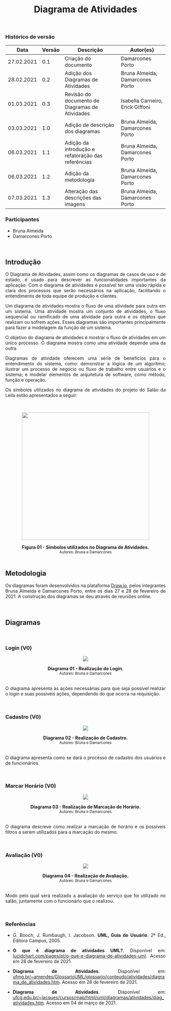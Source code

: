 # <center> Diagrama de Atividades
<br>

### Histórico de versão
|Data | Versão | Descrição | Autor(es)
| -- | -- | -- | -- |
| 27.02.2021 | 0.1 | Criação do documento |Damarcones Porto|
| 28.02.2021 | 0.2 | Adição dos Diagramas de Atividades |Bruna Almeida, Damarcones Porto|
| 01.03.2021 | 0.3 | Revisão do documento de Diagramas de Atividades |Isabella Carneiro, Erick Giffoni|
| 03.03.2021 | 1.0 | Adição de descrição dos diagramas |Bruna Almeida, Damarcones Porto|
| 06.03.2021 | 1.1 | Adição da introdução e refatoração das referências | Bruna Almeida, Damarcones Porto |
| 06.03.2021 | 1.2 | Adição da metodologia | Bruna Almeida, Damarcones Porto |
| 07.03.2021 | 1.3 | Alteração das descrições das imagens | Bruna Almeida, Damarcones Porto |

### Participantes

* Bruna Almeida 
* Damarcones Porto

<br>

## Introdução

<p align="justify">O Diagrama de Atividades, assim como os diagramas de casos de uso e de estado, é usado para descrever as funcionalidades importantes da aplicação. Com o diagrama de atividades é possível ter uma visão rápida e clara dos processos que serão necessários na aplicação, facilitando o entendimento de toda equipe de produção e clientes.</p>
<p align="justify">Um diagrama de atividades mostra o fluxo de uma atividade para outra em um sistema. Uma atividade mostra um conjunto de atividades, o fluxo sequencial ou ramificado de uma atividade para outra e os objetos que realizam ou sofrem ações. Esses diagramas são importantes principalmente para fazer a modelagem da função de um sistema.</p>
<p align="justify">O objetivo do diagrama de atividades é mostrar o fluxo de atividades em um único processo. O diagrama mostra como uma atividade depende uma da outra.</p>
<p align="justify">Diagramas de atividade oferecem uma série de benefícios para o entendimento do sistema, como: demonstrar a lógica de um algoritmo; ilustrar um processo de negócio ou fluxo de trabalho entre usuários e o sistema; e modelar elementos de arquitetura de software, como método, função e operação.</p>
<p align="justify">Os símbolos utilizados no diagrama de atividades do projeto do Salão da Leila estão apresentados a seguir:</p>

<br>

[<div align='center'><img height="400px" src="../../../../img/diagrama_atividades/legenda-atividade.png"></div>](../../img/../../img/diagrama_atividades/legenda-atividade.png)
<figcaption align="center">
    <b>Figura 01 - Símbolos utilizados no Diagrama de Atividades.</b>
    <br>
    <small>Autores: Bruna e Damarcones</small>
</figcaption>
</br>


## Metodologia

<p align="justify">Os diagramas foram desenvolvidos na plataforma <a href="https://app.diagrams.net/">Draw.io</a>, pelos integrantes Bruna Almeida e Damarcones Porto, entre os dias 27 e 28 de fevereiro de 2021. A construção dos diagramas se deu através de reuniões online.</p>

<br>

## Diagramas
<br>

### Login (V0)

[<div align='center'><img hight="auto" width="auto" src="../../../../img/diagrama_atividades/diagrama_tarefas_login.png"></div>](../../img/../../img/diagrama_atividades/diagrama_tarefas_login.png)
<figcaption align="center">
    <b>Diagrama 01 - Realização de Login.</b>
    <br>
    <small>Autores: Bruna e Damarcones</small>
</figcaption>
</br>
<p align="justify">O diagrama apresenta as ações necessárias para que seja possível realizar o login e suas possíveis ações, dependendo do que ocorra na requisição.</p>

</br>

<!-- ----------------------------------------------------------------------------------------------------------------- -->
### Cadastro (V0)


[<div align='center'><img hight="auto" width="auto" src="../../../../img/diagrama_atividades/diagrama_tarefas_cadastro.png"></div>](../../img/../../img/diagrama_atividades/diagrama_tarefas_cadastro.png)
<figcaption align="center">
    <b>Diagrama 02 - Realização de Cadastro.</b>
    <br>
    <small>Autores: Bruna e Damarcones</small>
</figcaption>
</br>
<p align="justify">O diagrama apresenta como se dará o processo de cadastro dos usuários e de funcionários.</p>
</br>

<!-- ----------------------------------------------------------------------------------------------------------------- -->
### Marcar Horário (V0)

[<div align='center'><img hight="auto" width="auto" src="../../../../img/diagrama_atividades/diagrama_tarefas_marcar_horario.png"></div>](../../img/../../img/diagrama_atividades/diagrama_tarefas_marcar_horario.png)
<figcaption align="center">
    <b>Diagrama 03 - Realização de Marcação de Horário.</b>
    <br>
    <small>Autores: Bruna e Damarcones</small>
</figcaption>
</br>
<p align="justify">O diagrama descreve como realizar a marcação de horário e os possíveis filtros a serem utilizados para a marcação do mesmo.</p>
</br>

<!-- ----------------------------------------------------------------------------------------------------------------- -->
### Avaliação (V0)



[<div align='center'><img hight="auto" width="auto" src="../../../../img/diagrama_atividades/diagrama_tarefas_avaliacao.png"></div>](../../img/../../img/diagrama_atividades/diagrama_tarefas_avaliacao.png)
<figcaption align="center">
    <b>Diagrama 04 - Realização de Avaliação.</b>
    <br>
    <small>Autores: Bruna e Damarcones</small>
</figcaption>
</br>
<p align="justify">Modo pelo qual será realizado a avaliação do serviço que foi utilizado no salão, juntamente com o funcionário que o realizou. </p>
</br>

<!-- ----------------------------------------------------------------------------------------------------------------- -->
### Referências

- <p align="justify">G. Booch, J. Rumbaugh, I. Jacobson. <b>UML, Guia do Usuário</b>. 2ª Ed., Editora Campus, 2005.</p>
- <p align="justify"><b>O que é diagrama de atividades UML?</b>. Disponível em: <a href="https://www.lucidchart.com/pages/pt/o-que-e-diagrama-de-atividades-uml">lucidchart.com/pages/pt/o-que-e-diagrama-de-atividades-uml</a>. Acesso em 28 de fevereiro de 2021.</p>
- <p align="justify"><b>Diagrama de Atividades</b>. Disponível em: <a href=https://homepages.dcc.ufmg.br/~amendes/GlossarioUML/glossario/conteudo/atividades/diagrama_de_atividades.htm>ufmg.br/~amendes/GlossarioUML/glossario/conteudo/atividades/diagrama_de_atividades.htm</a>. Acesso em 28 de fevereiro de 2021.</p>
- <p align="justify"></a><b>Diagrama de Atividades</b>. Disponível em: <a href=http://www.dsc.ufcg.edu.br/~jacques/cursos/map/html/uml/diagramas/atividades/diag_atividades.htm>ufcg.edu.br/~jacques/cursos/map/html/uml/diagramas/atividades/diag_atividades.htm</a>. Acesso em 04 de março de 2021.</p>